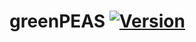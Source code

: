 # greenPEAS [![Version](https://badge.fury.io/gh/tterb%2FHyde.svg)](https://badge.fury.io/gh/tterb%2FHyde)
